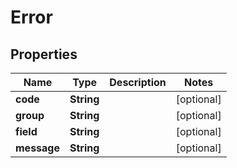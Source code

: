 

# Error


## Properties

| Name | Type | Description | Notes |
|------------ | ------------- | ------------- | -------------|
|**code** | **String** |  |  [optional] |
|**group** | **String** |  |  [optional] |
|**field** | **String** |  |  [optional] |
|**message** | **String** |  |  [optional] |



